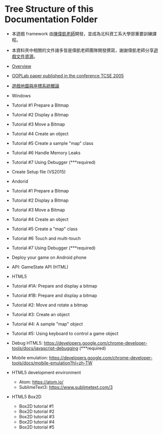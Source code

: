 # Tree Structure of this Documentation Folder

- 本遊戲 framework 由[陳偉凱老師](http://www.cc.ntut.edu.tw/~wkchen/)開發，並成為北科資工系大學部重要訓練課程。
- 本資料夾中相關的文件諸多皆是偉凱老師團隊開發撰寫，謝謝偉凱老師分享[遊戲文件資源](https://myweb.ntut.edu.tw/~wkchen/game/)。

- [Overview](https://css-gitlab.csie.ntut.edu.tw/109000000/oopl2020s/-/blob/master/0.%20Documentation/0.%20Overview)
- [OOPLab paper published in the conference TCSE 2005](https://css-gitlab.csie.ntut.edu.tw/109000000/oopl2020s/-/blob/master/0.%20Documentation/ooplab_tcse_paper.pdf)
- [遊戲地圖與座標系統概論](https://css-gitlab.csie.ntut.edu.tw/109000000/oopl2020s/-/blob/master/0.%20Documentation/%E9%81%8A%E6%88%B2%E5%9C%B0%E5%9C%96%E8%88%87%E5%BA%A7%E6%A8%99%E7%B3%BB%E7%B5%B1%E6%A6%82%E8%AB%96.pdf)

- Windows
- Tutorial #1 Prepare a Bitmap
- Tutorial #2 Display a Bitmap
- Tutorial #3 Move a Bitmap
- Tutorial #4 Create an object
- Tutorial #5 Create a sample "map" class
- Tutorial #6 Handle Memory Leaks
- Tutorial #7 Using Debugger (***required)
- Create Setup file (VS2015)

- Andorid
- Tutorial #1 Prepare a Bitmap
- Tutorial #2 Display a Bitmap
- Tutorial #3 Move a Bitmap
- Tutorial #4 Create an object
- Tutorial #5 Create a "map" class
- Tutorial #6 Touch and multi-touch  
- Tutorial #7 Using Debugger (***required)
- Deploy your game on Android phone
- API: GameState API (HTML)

- HTML5
- Tutorial #1A: Prepare and display a bitmap
- Tutorial #1B: Prepare and display a bitmap
- Tutorial #2: Move and rotate a bitmap
- Tutorial #3: Create an object
- Tutorial #4: A sample "map" object
- Tutorial #5: Using keyboard to control a game object
- Debug HTML5: https://developers.google.com/chrome-developer-tools/docs/javascript-debugging (***required)
- Mobile emulation: https://developers.google.com/chrome-developer-tools/docs/mobile-emulation?hl=zh-TW
- HTML5 development environment
    - Atom: https://atom.io/
    - SublimeText3: https://www.sublimetext.com/3
- HTML5 Box2D
    - Box2D tutorial #1
    - Box2D tutorial #2
    - Box2D tutorial #3
    - Box2D tutorial #4
    - Box2D tutorial #5



